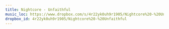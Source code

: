 ```yaml
---
title: Nightcore - Unfaithful
music_loc: https://www.dropbox.com/s/4r22yk0uh9r1905/Nightcore%20-%20Unfaithful?dl=0
dropbox_id: 4r22yk0uh9r1905/Nightcore%20-%20Unfaithful
---
```

